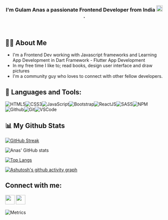 <h3 align="center">I'm Gulam Anas a passionate Frontend Developer from India <img src="https://img.icons8.com/color/344/india.png" width="20px" alt="India Flag">.</h3>

&nbsp;&nbsp;&nbsp;&nbsp;

## 🙋‍♂️ About Me

- I'm a Frontend Dev working with Javascript frameworks and Learning App Development in Dart Framework - Flutter App Development
- In my free time I like to; read books, design user interface and draw pictures
- I'm a community guy who loves to connect with other fellow developers.

## 🚀 Languages and Tools:

![HTML5](https://img.icons8.com/color/30/html-5.png)![CSS3](https://img.icons8.com/color/30/css3.png)![JavaScript](https://img.icons8.com/color/30/javascript.png)![Bootstrap](https://img.icons8.com/color/30/bootstrap.png)![ReactJS](https://img.icons8.com/color/30/react-native.png)![SASS](https://img.icons8.com/color/30/sass.png)![NPM](https://img.icons8.com/color/30/npm.png)![Github](https://img.icons8.com/material-outlined/30/github.png)![Git](https://img.icons8.com/color/30/git.png)![VSCode](https://img.icons8.com/color/30/visual-studio-code-2019.png)
<br/>

## 📊 My Github Stats

[![GitHub Streak](https://github-readme-streak-stats.herokuapp.com?user=gulamanas&theme=dracula&date_format=M%20j%5B%2C%20Y%5D)](https://git.io/streak-stats)

![Anas' GitHub stats](https://github-readme-stats.vercel.app/api?username=gulamanas&show_icons=true&theme=dracula)

[![Top Langs](https://github-readme-stats.vercel.app/api/top-langs/?username=gulamanas&layout=compact)](https://github.com/gulamanas/github-readme-stats)

[![Ashutosh's github activity graph](https://activity-graph.herokuapp.com/graph?username=gulamanas&theme=react-dark)](https://github.com/ashutosh00710/github-readme-activity-graph)

## Connect with me:

<p align="left">

<a href = "https://www.linkedin.com/in/gulam-anas-79a0b01a1/"><img src="https://img.icons8.com/fluent/48/000000/linkedin.png" width="30px"/></a>
<a href = "https://twitter.com/_gulam_anas_"><img src="https://img.icons8.com/fluent/48/000000/twitter.png" width="30px"/></a>

</p>

![Metrics](https://metrics.lecoq.io/gulamanas?template=classic&isocalendar=1&languages=1&people=1&isocalendar.duration=full-year&languages.limit=8&languages.threshold=0%25&languages.colors=github&languages.sections=most-used&languages.indepth=false&languages.analysis.timeout=15&languages.categories=markup%2C%20programming&languages.recent.categories=markup%2C%20programming&languages.recent.load=300&languages.recent.days=14&people.limit=24&people.identicons=false&people.identicons.hide=false&people.size=28&people.types=followers%2C%20following&people.shuffle=false&config.timezone=Asia%2FCalcutta)
